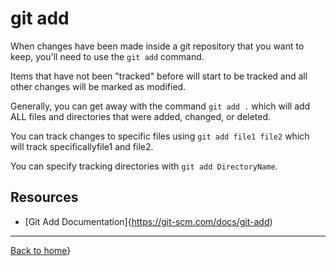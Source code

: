 # git add

When changes have been made inside a git repository that you want to keep, you'll need to use the `git add` command.

Items that have not been "tracked" before will start to be tracked and all other changes will be marked as modified.

Generally, you can get away with the command `git add .` which will add ALL files and directories that were added, changed, or deleted.

You can track changes to specific files using `git add file1 file2` which will track specificallyfile1 and file2.

You can specify tracking directories with `git add DirectoryName`.

## Resources

- [Git Add Documentation]{https://git-scm.com/docs/git-add)

---

[Back to home](../README.md)}